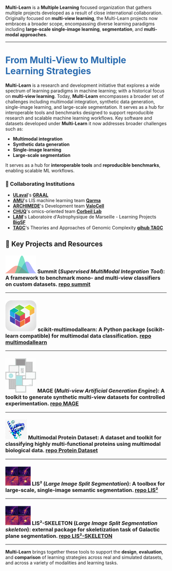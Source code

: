 **Multi-Learn** is a **Multiple Learning** focused organization that gathers multiple projects developed as a result of close international collaboration. Originally focused on **multi-view learning**, the Multi-Learn projects now embraces a broader scope, encompassing diverse learning paradigms including **large-scale single-image learning**, **segmentation**, and **multi-modal approaches**.

---
# <span style="color:#2b6cb0">From Multi-View to Multiple Learning Strategies</span>

**Multi-Learn** is a research and development initiative that explores a wide spectrum of learning paradigms in machine learning;
with a historical focus on **multi-view learning**. Today, **Multi-Learn** encompasses a broader set of challenges including multimodal integration, synthetic data generation, single-image learning, and large-scale segmentation.
It serves as a hub for interoperable tools and benchmarks designed to support reproducible research and scalable machine learning workflows. Key software and datasets developed under **Multi-Learn** it now addresses broader challenges such as:

- **Multimodal integration**
- **Synthetic data generation**
- **Single-image learning**
- **Large-scale segmentation**

It serves as a hub for **interoperable tools** and **reproducible benchmarks**, enabling scalable ML workflows.

### 🤝 Collaborating Institutions

- [**ULaval**](https://www.ulaval.ca/)'s [**GRAAL**](https://graal.ift.ulaval.ca/)
- [**AMU**](https://www.univ-amu.fr/)'s LIS machine learning team [**Qarma**](https://qarma.lis-lab.fr/)
- [**ARCHIMEDE**](https://labex-archimede.univ-amu.fr/)'s Development team [**ValoCell**](https://dev.pages.lis-lab.fr/cellule_developpement/)
- [**CHUQ**](https://www.chudequebec.ca/accueil.aspx)'s omics-oriented team [**Corbeil Lab**](https://corbeillab.genome.ulaval.ca/)
- [**LAM**](https://www.lam.fr/)'s Laboratoire d'Astrophysique de Marseille - Learning Projects [**BigSF**](https://people.lam.fr/zavagno.annie/big_data_and_machine_learning.html)
- [**TAGC**](https://tagc.univ-amu.fr/)'s Theories and Approaches of Genomic Complexity [**gihub TAGC**](https://github.com/TAGC-Inserm)

## 🧰 Key Projects and Resources

### ![Summit](summit-small.png) **Summit** (*Supervised MultiModal Integration Tool*): A framework to benchmark mono- and multi-view classifiers on custom datasets. [repo summit](https://github.com/multi-learn/summit)
---
### ![scikit-multimodallearn](multimodallearn-small.png) **scikit-multimodallearn**: A Python package (scikit-learn compatible) for multimodal data classification. [repo multimodallearn](https://github.com/multi-learn/scikit-multimodallearn)
---
### ![MAGE](mage-small.png) **MAGE** (*Multi-view Artificial Generation Engine*): A toolkit to generate synthetic multi-view datasets for controlled experimentation. [repo MAGE](https://github.com/multi-learn/mage)
---
### ![Protein Dataset](dataset-small.png) **Multimodal Protein Dataset**: A dataset and toolkit for classifying highly multi-functional proteins using multimodal biological data. [repo Protein Dataset](https://github.com/multi-learn/muppi_neurips)
---
### ![LIS²](lis2-small.png) **LIS²** (*Large Image Split Segmentation*): A toolbox for large-scale, single-image semantic segmentation. [repo LIS²](https://github.com/multi-learn/lis2)
---
### ![LIS²-SKELETON](lis2-small.png) **LIS²-SKELETON** (*Large Image Split Segmentation skeleton*): external package for skeletization task of Galactic plane segmentation. [repo LIS²-SKELETON](https://github.com/multi-learn/lis2-skeleton)
---
**Multi-Learn** brings together these tools to support the **design**, **evaluation**, and **comparison** of learning strategies across real and simulated datasets, and across a variety of modalities and learning tasks.
